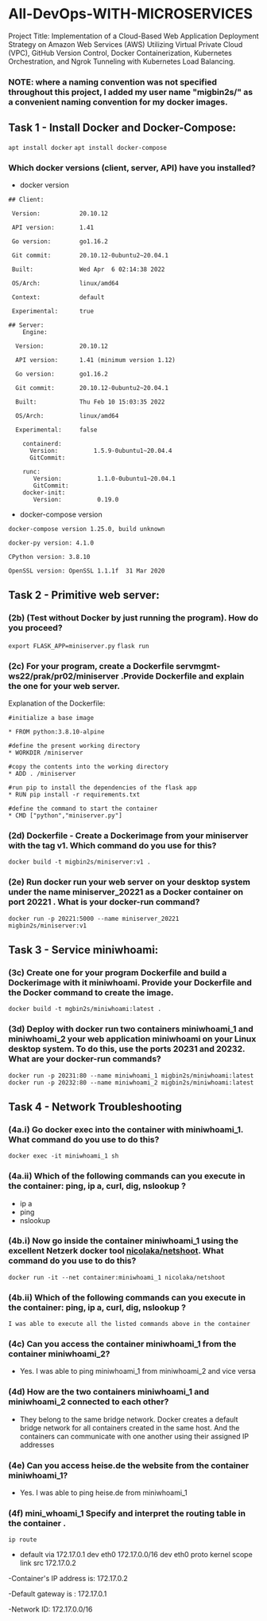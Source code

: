 # All-DevOps-WITH-MICROSERVICES
Project Title: Implementation of a Cloud-Based Web Application Deployment Strategy on Amazon Web Services (AWS) Utilizing Virtual Private Cloud (VPC), GitHub Version Control, Docker Containerization, Kubernetes Orchestration, and Ngrok Tunneling with Kubernetes Load Balancing.

### NOTE: where a naming convention was not specified throughout this project, I added my user name "migbin2s/" as a convenient naming convention for my docker images.

## Task 1 - Install Docker and Docker-Compose:
  `apt install docker`
  `apt install docker-compose`

### Which docker versions (client, server, API) have you installed?

* docker version
```
## Client:

 Version:           20.10.12

 API version:       1.41

 Go version:        go1.16.2

 Git commit:        20.10.12-0ubuntu2~20.04.1

 Built:             Wed Apr  6 02:14:38 2022

 OS/Arch:           linux/amd64
 
 Context:           default

 Experimental:      true

## Server:
    Engine:

  Version:          20.10.12

  API version:      1.41 (minimum version 1.12)

  Go version:       go1.16.2

  Git commit:       20.10.12-0ubuntu2~20.04.1

  Built:            Thu Feb 10 15:03:35 2022

  OS/Arch:          linux/amd64

  Experimental:     false

    containerd:
      Version:          1.5.9-0ubuntu1~20.04.4
      GitCommit:      

    runc:
       Version:          1.1.0-0ubuntu1~20.04.1
       GitCommit:        
    docker-init:
       Version:          0.19.0
```

* docker-compose version
```
docker-compose version 1.25.0, build unknown

docker-py version: 4.1.0

CPython version: 3.8.10

OpenSSL version: OpenSSL 1.1.1f  31 Mar 2020

```

## Task 2 - Primitive web server:
### (2b) (Test without Docker by just running the program). How do you proceed?
`export FLASK_APP=miniserver.py`
`flask run`

### (2c) For your program, create a Dockerfile servmgmt-ws22/prak/pr02/miniserver .Provide Dockerfile and explain the one for your web server.

Explanation of the Dockerfile:

```
#initialize a base image

* FROM python:3.8.10-alpine

#define the present working directory
* WORKDIR /miniserver

#copy the contents into the working directory
* ADD . /miniserver
  
#run pip to install the dependencies of the flask app
* RUN pip install -r requirements.txt
  
#define the command to start the container
* CMD ["python","miniserver.py"]

```
### (2d) Dockerfile - Create a Dockerimage from your miniserver with the tag v1. Which command do you use for this?
`docker build -t migbin2s/miniserver:v1 .`

### (2e) Run docker run your web server on your desktop system under the name miniserver_20221 as a Docker container on port 20221 . What is your docker-run command?

`docker run -p 20221:5000 --name miniserver_20221 migbin2s/miniserver:v1`


## Task 3 - Service miniwhoami:
### (3c) Create one for your program Dockerfile and build a Dockerimage with it miniwhoami. Provide your Dockerfile and the Docker command to create the image.
`docker build -t mgbin2s/miniwhoami:latest .`

### (3d) Deploy with docker run two containers miniwhoami_1 and miniwhoami_2 your web application miniwhoami on your Linux desktop system. To do this, use the ports 20231 and 20232. What are your docker-run commands?
`docker run -p 20231:80 --name miniwhoami_1 migbin2s/miniwhoami:latest`
`docker run -p 20232:80 --name miniwhoami_2 migbin2s/miniwhoami:latest`

## Task 4 - Network Troubleshooting
### (4a.i) Go docker exec into the container with miniwhoami_1.   What command do you use to do this?
`docker exec -it miniwhoami_1 sh`

### (4a.ii) Which of the following commands can you execute in the container: ping, ip a, curl, dig, nslookup ?
* ip a
* ping
* nslookup

### (4b.i) Now go inside the container miniwhoami_1 using the excellent Netzerk docker tool [nicolaka/netshoot](https://github.com/nicolaka). What command do you use to do this?
`docker run -it --net container:miniwhoami_1 nicolaka/netshoot`

### (4b.ii) Which of the following commands can you execute in the container: ping, ip a, curl, dig, nslookup ?
`I was able to execute all the listed commands above in the container`

### (4c) Can you access the container miniwhoami_1 from the container miniwhoami_2?
* Yes. I was able to ping miniwhoami_1 from miniwhoami_2 and vice versa

### (4d) How are the two containers miniwhoami_1 and miniwhoami_2 connected to each other?
* They belong to the same bridge network. Docker creates a default bridge network for all containers 
  created in the same host. And the containers can communicate with one another using their assigned IP addresses


### (4e) Can you access  heise.de  the website from the container miniwhoami_1?
* Yes. I was able to ping heise.de from miniwhoami_1

### (4f) mini_whoami_1 Specify and interpret the routing table in the container .
`ip route`
* default via 172.17.0.1 dev eth0  172.17.0.0/16 dev eth0 proto kernel scope link src 172.17.0.2 

-Container's IP address is: 172.17.0.2

-Default gateway is : 172.17.0.1

-Network ID: 172.17.0.0/16  









